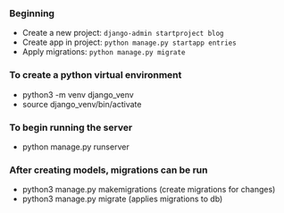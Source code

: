 ### Beginning
- Create a new project: `django-admin startproject blog`
- Create app in project: `python manage.py startapp entries`
- Apply migrations: `python manage.py migrate`

### To create a python virtual environment

- python3 -m venv django_venv
- source django_venv/bin/activate

### To begin running the server

- python manage.py runserver

### After creating models, migrations can be run
- python3 manage.py makemigrations (create migrations for changes)
- python3 manage.py migrate (applies migrations to db)